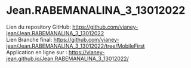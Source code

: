 # Jean.RABEMANALINA_3_13012022

Lien du repository GitHub: https://github.com/vianey-jean/Jean.RABEMANALINA_3_13012022<br>
Lien Branche final: https://github.com/vianey-jean/Jean.RABEMANALINA_3_13012022/tree/MobileFirst<br>
Application en ligne sur : https://vianey-jean.github.io/Jean.RABEMANALINA_3_13012022/<br>
